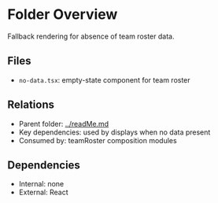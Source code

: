# Folder Overview

Fallback rendering for absence of team roster data.

## Files

- `no-data.tsx`: empty-state component for team roster

## Relations

- Parent folder: [../readMe.md](../readMe.md)
- Key dependencies: used by displays when no data present
- Consumed by: teamRoster composition modules

## Dependencies

- Internal: none
- External: React
